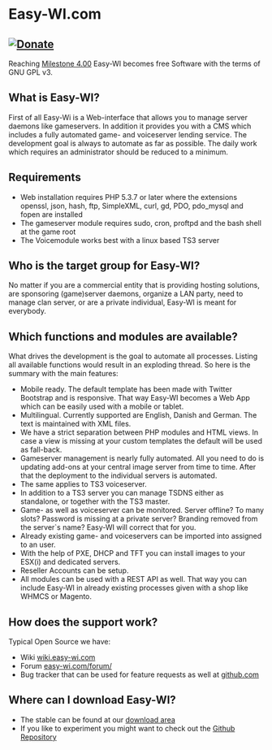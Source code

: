 Easy-WI.com
=========
[![Donate](https://www.paypalobjects.com/en_US/i/btn/btn_donateCC_LG.gif "Easy-Wi")](https://www.paypal.com/cgi-bin/webscr?cmd=_s-xclick&hosted_button_id=SEBWZPZBJHPQ8 "Donate")
------------------------

Reaching [Milestone 4.00](https://github.com/easy-wi/developer/issues?milestone=1&page=1&state=closed) Easy-WI becomes free Software with the terms of GNU GPL v3.

What is Easy-WI?
------------------------
First of all Easy-Wi is a Web-interface that allows you to manage server daemons like gameservers. In addition it provides you with a CMS which includes a fully automated game- and voiceserver lending service. 
The development goal is always to automate as far as possible. The daily work which requires an administrator should be reduced to a minimum.

Requirements
------------------------
* Web installation requires PHP 5.3.7 or later where the extensions openssl, json, hash, ftp, SimpleXML, curl, gd, PDO, pdo_mysql and fopen are installed
* The gameserver module requires sudo, cron, proftpd and the bash shell at the game root
* The Voicemodule works best with a linux based TS3 server

Who is the target group for Easy-WI?
------------------------
No matter if you are a commercial entity that is providing hosting solutions, are sponsoring (game)server daemons, organize a LAN party, need to manage clan server, or are a private individual, Easy-WI is meant for everybody.


Which functions and modules are available?
------------------------
What drives the development is the goal to automate all processes. Listing all available functions would result in an exploding thread. So here is the summary with the main features:
* Mobile ready. The default template has been made with Twitter Bootstrap and is responsive. That way Easy-WI becomes a Web App which can be easily used with a mobile or tablet.
* Multilingual. Currently supported are English, Danish and German. The text is maintained with XML files.
* We have a strict separation between PHP modules and HTML views. In case a view is missing at your custom templates the default will be used as fall-back.
* Gameserver management is nearly fully automated. All you need to do is updating add-ons at your central image server from time to time. After that the deployment to the individual servers is automated.
* The same applies to TS3 voiceserver.
* In addition to a TS3 server you can manage TSDNS either as standalone, or together with the TS3 master. 
* Game- as well as voiceserver can be monitored. Server offline? To many slots? Password is missing at a private server? Branding removed from the server`s name? Easy-WI will correct that for you.
* Already existing game- and voiceservers can be imported into assigned to an user.
* With the help of PXE, DHCP and TFT you can install images to your ESX(i) and dedicated servers.
* Reseller Accounts can be setup.
* All modules can be used with a REST API as well. That way you can include Easy-WI in already existing processes given with a shop like WHMCS or Magento.


How does the support work?
------------------------
Typical Open Source we have:
* Wiki [wiki.easy-wi.com](http://wiki.easy-wi.com)
* Forum [easy-wi.com/forum/](https://easy-wi.com/forum/)
* Bug tracker that can be used for feature requests as well at [github.com](https://github.com/easy-wi/developer/issues?state=open)


Where can I download Easy-WI?
------------------------
* The stable can be found at our [download area](https://easy-wi.com/uk/downloads/)
* If you like to experiment you might want to check out the [Github Repository](https://github.com/easy-wi/developer)

